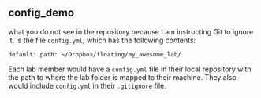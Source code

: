 ## config_demo

what you do not see in the repository because I am instructing Git to ignore it, is the file `config.yml`, which has the following contents:

`
default:
  path: ~/Dropbox/floating/my_awesome_lab/
`

Each lab member would have a `config.yml` file in their local repository with the path to where the lab folder is mapped to their machine. They also would include `config.yml` in their `.gitignore` file.
